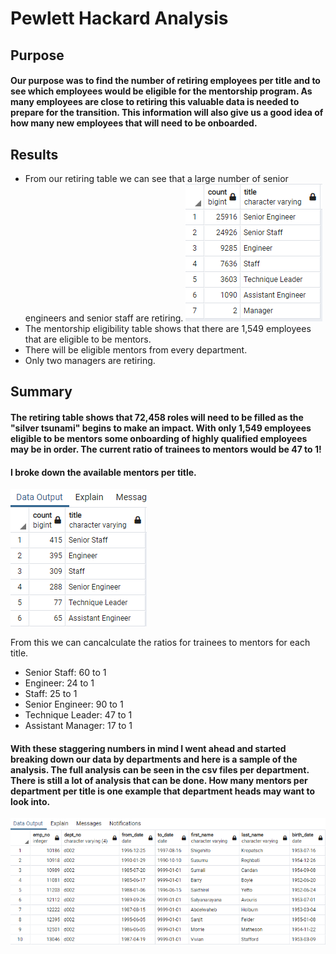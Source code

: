 # Pewlett Hackard Analysis

## Purpose
#### Our purpose was to find the number of retiring employees per title and to see which employees would be eligible for the mentorship program. As many employees are close to retiring this valuable data is needed to prepare for the transition. This information will also give us a good idea of how many new employees that will need to be onboarded. 

## Results 
  * From our retiring table we can see that a large number of senior engineers and senior staff are retiring. 
  ![image](https://github.com/slafton/Pewlett-Hackard-Analysis/blob/main/retiring%20table.png)
  * The mentorship eligibility table shows that there are 1,549 employees that are eligible to be mentors. 
  * There will be eligible mentors from every department.
  * Only two managers are retiring.
        
## Summary
#### The retiring table shows that 72,458 roles will need to be filled as the "silver tsunami" begins to make an impact. With only 1,549 employees eligible to be mentors some onboarding of highly qualified employees may be in order. The current ratio of trainees to mentors would be 47 to 1! 

#### I broke down the available mentors per title.
![image](https://github.com/slafton/Pewlett-Hackard-Analysis/blob/main/mentorshipeligibilitycount.png)

From this we can cancalculate the ratios for trainees to mentors for each title.
  * Senior Staff: 60 to 1
  * Engineer: 24 to 1
  * Staff: 25 to 1
  * Senior Engineer: 90 to 1
  * Technique Leader: 47 to 1
  * Assistant Manager: 17 to 1

#### With these staggering numbers in mind I went ahead and started breaking down our data by departments and here is a sample of the analysis. The full analysis can be seen in the csv files per department. There is still a lot of analysis that can be done. How many mentors per department per title is one example that department heads may want to look into.
![image](https://github.com/slafton/Pewlett-Hackard-Analysis/blob/main/department2.png)
